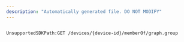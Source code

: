 ```yaml
---
description: "Automatically generated file. DO NOT MODIFY"
---
```


```powershellv2

UnsupportedSDKPath:GET /devices/{device-id}/memberOf/graph.group

```
